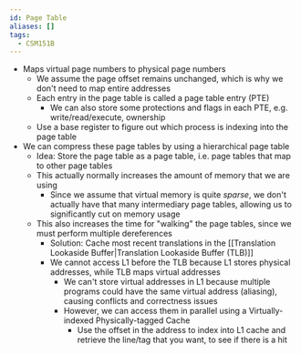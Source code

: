 ```yaml
---
id: Page Table
aliases: []
tags:
  - CSM151B
---
```


- Maps virtual page numbers to physical page numbers
  - We assume the page offset remains unchanged, which is why we don't need to
    map entire addresses
  - Each entry in the page table is called a page table entry (PTE)
    - We can also store some protections and flags in each PTE, e.g.
      write/read/execute, ownership
  - Use a base register to figure out which process is indexing into the page
    table
- We can compress these page tables by using a hierarchical page table
  - Idea: Store the page table as a page table, i.e. page tables that map to
    other page tables
  - This actually normally increases the amount of memory that we are using
    - Since we assume that virtual memory is quite _sparse_, we don't actually
      have that many intermediary page tables, allowing us to significantly cut
      on memory usage
  - This also increases the time for "walking" the page tables, since we must
    perform multiple dereferences
    - Solution: Cache most recent translations in the
      [[Translation Lookaside Buffer|Translation Lookaside Buffer (TLB)]]
    - We cannot access L1 before the TLB because L1 stores physical addresses,
      while TLB maps virtual addresses
      - We can't store virtual addresses in L1 because multiple programs could
        have the same virtual address (aliasing), causing conflicts and
        correctness issues
      - However, we can access them in parallel using a Virtually-indexed
        Physically-tagged Cache
        - Use the offset in the address to index into L1 cache and retrieve the
          line/tag that you want, to see if there is a hit
